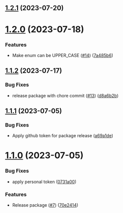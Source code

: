 ## [1.2.1](https://github.com/propertyguru/eslint-config-pg/compare/v1.2.0...v1.2.1) (2023-07-20)

# [1.2.0](https://github.com/propertyguru/eslint-config-pg/compare/v1.1.2...v1.2.0) (2023-07-18)


### Features

* Make enum can be UPPER_CASE ([#14](https://github.com/propertyguru/eslint-config-pg/issues/14)) ([7a485b6](https://github.com/propertyguru/eslint-config-pg/commit/7a485b6a95457c2613be74fbc32ee8c76896f1ed))

## [1.1.2](https://github.com/propertyguru/eslint-config-pg/compare/v1.1.1...v1.1.2) (2023-07-17)


### Bug Fixes

* release package with chore commit ([#13](https://github.com/propertyguru/eslint-config-pg/issues/13)) ([d8a6b2b](https://github.com/propertyguru/eslint-config-pg/commit/d8a6b2b0ac690c36f97404697d0119b840e3400a))

## [1.1.1](https://github.com/propertyguru/eslint-config-pg/compare/v1.1.0...v1.1.1) (2023-07-05)


### Bug Fixes

* Apply github token for package release ([a69a1de](https://github.com/propertyguru/eslint-config-pg/commit/a69a1de50af66f045429cf517ddf1c857f8115f8))

# [1.1.0](https://github.com/propertyguru/eslint-config-pg/compare/v1.0.3...v1.1.0) (2023-07-05)


### Bug Fixes

* apply personal token ([0731a00](https://github.com/propertyguru/eslint-config-pg/commit/0731a00b7ec8bdd830a538093508539b58b84b06))


### Features

* Release package ([#7](https://github.com/propertyguru/eslint-config-pg/issues/7)) ([70e2414](https://github.com/propertyguru/eslint-config-pg/commit/70e24143ba60db81440e71d2ccf0970a238f0bd4))
